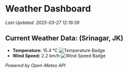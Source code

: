 
# Weather Dashboard

_Last Updated: 2025-03-27 12:19:39_

## Current Weather Data: (Srinagar, JK)
- **Temperature:** 15.4 °C ![Temperature Badge](https://img.shields.io/badge/Temperature-Low%20Temp-blue)
- **Wind Speed:** 2.2 km/h ![Wind Speed Badge](https://img.shields.io/badge/Wind%20Speed-Light%20Wind-blue)

*Powered by Open-Meteo API*
